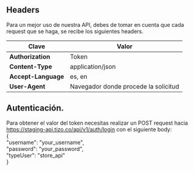 
## Headers

Para un mejor uso de nuestra API, debes de tomar en cuenta que cada request que se haga, se recibe los siguientes headers.

| Clave  | Valor |
|-------|-------|
| **Authorization** | Token | 
| **Content-Type** | application/json |
| **Accept-Language** | es, en |
| **User-Agent** | Navegador donde procede la solicitud |

## Autenticación.

Para obtener el valor del token necesitas realizar un POST request hacia https://staging-api.tizo.co/api/v1/auth/login con el siguiente body: <br>
{<br>
"username": "your_username",<br>
"password": "your_password",<br>
"typeUser": "store_api"<br>
}<br>
